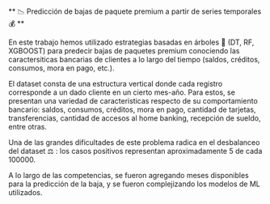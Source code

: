 ** 📉 Predicción de bajas de paquete premium a partir de series temporales 💰 **

En este trabajo hemos utilizado estrategias basadas en árboles 🌳 (DT, RF, XGBOOST) para predecir bajas de paquetes premium conociendo las caractersiticas
bancarias de clientes a lo largo del tiempo (saldos, créditos, consumos, mora en pago, etc.).

El dataset consta de una estructura vertical donde cada registro corresponde a un dado cliente en un cierto mes-año. Para estos, se presentan una variedad de 
caracteristicas respecto de su comportamiento bancario: saldos, consumos, créditos, mora en pago, cantidad de tarjetas, transferencias, cantidad de accesos al home banking,
recepción de sueldo, entre otras.

Una de las grandes dificultades de este problema radica en el desbalanceo del dataset ⚖️ : los casos positivos representan aproximadamente 5 de cada 100000.

A lo largo de las competencias, se fueron agregando meses disponibles para la predicción de la baja, y se fueron complejizando los modelos de ML utilizados.
